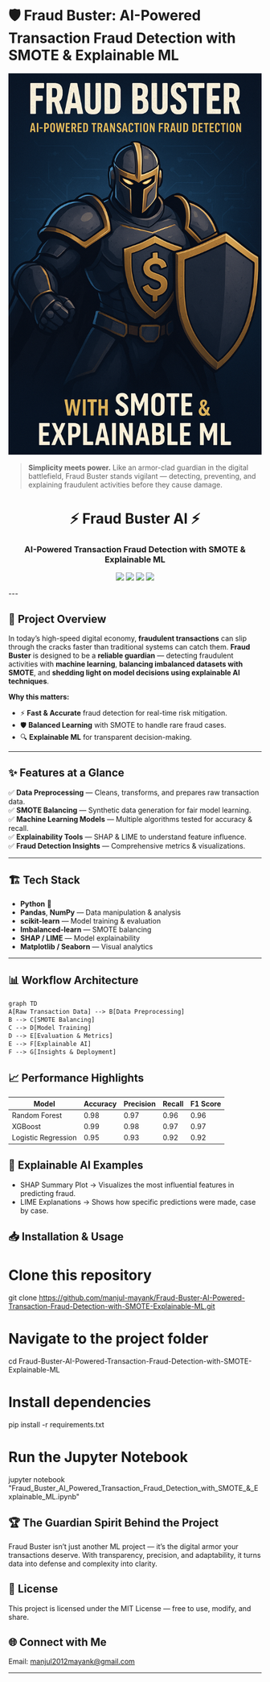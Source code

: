 # 🛡️ Fraud Buster: AI-Powered Transaction Fraud Detection with SMOTE & Explainable ML  

![Fraud Detection Hero](Fraud%20detection%20pic.png)

> **Simplicity meets power.** Like an armor-clad guardian in the digital battlefield, Fraud Buster stands vigilant — detecting, preventing, and explaining fraudulent activities before they cause damage.  
<h1 align="center">⚡ Fraud Buster AI ⚡</h1>
<h3 align="center">AI-Powered Transaction Fraud Detection with SMOTE & Explainable ML</h3>

<p align="center">
  <a href="https://www.python.org/"><img src="https://img.shields.io/badge/Python-3.8+-blue.svg?style=for-the-badge&logo=python"></a>
  <a href="https://jupyter.org/"><img src="https://img.shields.io/badge/Jupyter-Notebook-orange.svg?style=for-the-badge&logo=jupyter"></a>
  <a href="#"><img src="https://img.shields.io/badge/Explainable%20AI-SHAP-green?style=for-the-badge&logo=ai"></a>
  <a href="#"><img src="https://img.shields.io/badge/Machine%20Learning-ScikitLearn-yellow?style=for-the-badge&logo=scikit-learn"></a>
</p>
---

## 🚀 Project Overview  

In today’s high-speed digital economy, **fraudulent transactions** can slip through the cracks faster than traditional systems can catch them. **Fraud Buster** is designed to be a **reliable guardian** — detecting fraudulent activities with **machine learning**, **balancing imbalanced datasets with SMOTE**, and **shedding light on model decisions using explainable AI techniques**.  

**Why this matters:**  
- ⚡ **Fast & Accurate** fraud detection for real-time risk mitigation.  
- 🛡 **Balanced Learning** with SMOTE to handle rare fraud cases.  
- 🔍 **Explainable ML** for transparent decision-making.  

---

## ✨ Features at a Glance  

✅ **Data Preprocessing** — Cleans, transforms, and prepares raw transaction data.  
✅ **SMOTE Balancing** — Synthetic data generation for fair model learning.  
✅ **Machine Learning Models** — Multiple algorithms tested for accuracy & recall.  
✅ **Explainability Tools** — SHAP & LIME to understand feature influence.  
✅ **Fraud Detection Insights** — Comprehensive metrics & visualizations.  

---

## 🏗️ Tech Stack  

- **Python** 🐍  
- **Pandas**, **NumPy** — Data manipulation & analysis  
- **scikit-learn** — Model training & evaluation  
- **Imbalanced-learn** — SMOTE balancing  
- **SHAP / LIME** — Model explainability  
- **Matplotlib / Seaborn** — Visual analytics  

---

## 📊 Workflow Architecture  

```mermaid
graph TD
A[Raw Transaction Data] --> B[Data Preprocessing]
B --> C[SMOTE Balancing]
C --> D[Model Training]
D --> E[Evaluation & Metrics]
E --> F[Explainable AI]
F --> G[Insights & Deployment]
```
## 📈 Performance Highlights
| Model               | Accuracy | Precision | Recall | F1 Score |
| ------------------- | -------- | --------- | ------ | -------- |
| Random Forest       | 0.98     | 0.97      | 0.96   | 0.96     |
| XGBoost             | 0.99     | 0.98      | 0.97   | 0.97     |
| Logistic Regression | 0.95     | 0.93      | 0.92   | 0.92     |

## 🧠 Explainable AI Examples
- SHAP Summary Plot → Visualizes the most influential features in predicting fraud.
- LIME Explanations → Shows how specific predictions were made, case by case.
## 📥 Installation & Usage
# Clone this repository
git clone https://github.com/manjul-mayank/Fraud-Buster-AI-Powered-Transaction-Fraud-Detection-with-SMOTE-Explainable-ML.git

# Navigate to the project folder
cd Fraud-Buster-AI-Powered-Transaction-Fraud-Detection-with-SMOTE-Explainable-ML

# Install dependencies
pip install -r requirements.txt

# Run the Jupyter Notebook
jupyter notebook "Fraud_Buster_AI_Powered_Transaction_Fraud_Detection_with_SMOTE_&_Explainable_ML.ipynb"
## 🏆 The Guardian Spirit Behind the Project
Fraud Buster isn’t just another ML project — it’s the digital armor your transactions deserve. With transparency, precision, and adaptability, it turns data into defense and complexity into clarity.
## 📜 License
This project is licensed under the MIT License — free to use, modify, and share.
## 🌐 Connect with Me
Email: manjul2012mayank@gmail.com

---







